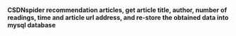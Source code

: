 #### CSDNspider recommendation articles, get article title, author, number of readings, time and article url address, and re-store the obtained data into mysql database
